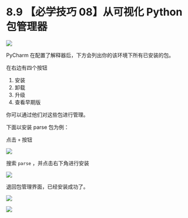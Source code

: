 # 8.9 【必学技巧 08】从可视化 Python 包管理器

![](http://image.iswbm.com/20200804124133.png)

PyCharm 在配置了解释器后，下方会列出你的该环境下所有已安装的包。

在右边有四个按钮

1. 安装
2. 卸载
3. 升级
4. 查看早期版

你可以通过他们对这些包进行管理。

下面以安装 parse 包为例：

点击 `+` 按钮

![](http://image.iswbm.com/20200826114256.png)

搜索 `parse` ，并点击右下角进行安装

![](http://image.iswbm.com/20200826113951.png)

退回包管理界面，已经安装成功了。

![](http://image.iswbm.com/20200826113926.png)



![](http://image.iswbm.com/20200607174235.png)